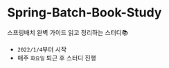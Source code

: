 # Spring-Batch-Book-Study
스프링배치 완벽 가이드 읽고 정리하는 스터디📚

- ```2022/1/4```부터 시작
- 매주 ```화요일``` 퇴근 후 스터디 진행

